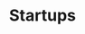 ---
order: "01"
title: "Startups"
nav:
  - heading: Data Communications
    nested-nav:
      - nested-heading: American Data Systems
        nested-sections:
          - "3.9"
          - "5.5"
          - "5.7"
          - "5.11"
          - "7.6"
      - nested-heading: Codex
        nested-sections:
          - "c.1"
          - "3.1"
          - "3.5"
          - "3.8"
          - "5.4"
          - "5.6"
          - "5.10"
          - "5.12"
          - "7.3"
          - "7.5"
          - "7.8"
          - "7.11"
          - "9.13"
          - "10.11"
          - "12.10"
          - "12.22"
          - "13.7"
          - "13.25"
          - "14.12"
          - 
      - nested-heading: Concord Data Systems
        nested-sections:
          - "1.0"
      - nested-heading: Digital Communications Associates
        nested-sections:
          - "1.0"
      - nested-heading: General Datacomm
        nested-sections:
          - "1.0"
      - nested-heading: Infotron
        nested-sections:
          - "1.0"
      - nested-heading: Intertel
        nested-sections:
          - "1.0"
      - nested-heading: Micom
        nested-sections:
          - "1.0"
      - nested-heading: Milgo
        nested-sections:
          - "1.0"
      - nested-heading: Paradyne
        nested-sections:
          - "1.0"
      - nested-heading: Timeplex
        nested-sections:
          - "1.0"
      - nested-heading: Universal Data Systems
        nested-sections:
          - "1.0"
      - nested-heading: Vadic
        nested-sections:
          - "1.0"
  - heading: Networking
    nested-nav:
      - nested-heading: 3Com
        nested-sections:
          - "1.0"
      - nested-heading: Bridge Communications
        nested-sections:
          - "1.0"
      - nested-heading: Communications Machinery Corporation
        nested-sections:
          - "1.0"
      - nested-heading: Concord Data Systems
        nested-sections:
          - "1.0"
      - nested-heading: Excelan
        nested-sections:
          - "1.0"
      - nested-heading: Equinox
        nested-sections:
          - "1.0"
      - nested-heading: Interlan
        nested-sections:
          - "1.0"
      - nested-heading: Metapath
        nested-sections:
          - "1.0"
      - nested-heading: Proteon
        nested-sections:
          - "1.0"
      - nested-heading: Sytek
        nested-sections:
          - "1.0"
      - nested-heading: Ungermann-Bass
        nested-sections:
          - "1.0"
  - heading: Internetworking
    nested-nav:
      - nested-heading: Cisco
        nested-sections:
          - "1.0"
      - nested-heading: NET
        nested-sections:
          - "1.0"
      - nested-heading: Proteon
        nested-sections:
          - "1.0"
      - nested-heading: Retix
        nested-sections:
          - "1.0"
      - nested-heading: Wellfleet
        nested-sections:
          - "1.0"
---